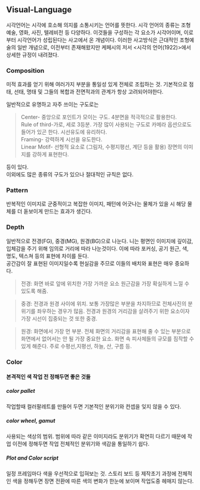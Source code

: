 ## Visual-Language
시각언어는 시각에 호소해 의지를 소통시키는 언어를 뜻한다. 시각 언어의 종류는 조형예술, 영화, 사진, 텔레비전 등 다양하다. 이것들을 구성하는 각 요소가 시각어이며, 이로부터 시각언어가 성립된다는 사고에서 온 개념이다. 이러한 사고방식은 근대적인 조형예술의 일반 개념으로, 이전부터 존재해왔지만 케페시의 저서 <시각의 언어(1922)>에서 상세한 규정이 내려졌다. 

### Composition
미적 효과를 얻기 위해 여러가지 부분을 통일성 있게 전체로 조립하는 것. 기본적으로 점태, 선태, 명태 및 그들의 복합과 전면적과의 관계가 항상 고려되어야한다. 

일반적으로 유명하고 자주 쓰이는 구도로는    
>Center- 중앙으로 포인트가 모이는 구도.  4분면을 적극적으로 활용한다.    
>Rule of third-가로, 세로 3등분. 가장 많이 사용되는 구도로 카메라 옵션으로도 들어가 있곤 한다. 시선유도에 유리하다.    
>Framing- 강력하게 시선을 유도한다.    
>Linear Motif- 선형적 요소로 (그림자, 수평지평선, 계단 등을 활용) 장면의 이미지를 강하게 표현한다.    

등이 있다.     
이외에도 많은 종류의 구도가 있으나 절대적인 규칙은 없다.


### Pattern
반복적인 이미지로 군중적이고 복잡한 이미지, 패턴에 어긋나는 물체가 있을 시 해당 물체를 더 돋보이게 만드는 효과가 생긴다.

### Depth
일반적으로 전경(FG), 중경(MG), 원경(BG)으로 나눈다. 니는 평면인 이미지에 깊이감, 입체감을 주기 위해 임의로 거리에 따라 나눈것이다. 이에 따라 포커싱, 공기 원근, 색, 명도, 텍스쳐 등의 표현에 차이를 둔다.    
공간감이 잘 표현된 이미지일수록 현실감을 주므로 이들의 배치와 표현은 매우 중요하다.

>전경: 화면 바로 앞에 위치한 가장 가까운 요소 원근감을 가장 확실하게 느낄 수 있도록 해줌.    

>중경: 전경과 원경 사이에 위치. 보통 가장많은 부분을 차지하므로 전체사진의 분위기를 좌우하는 경우가 많음. 전경과 원경의 거리감을 살려주기 위한 요소이자 가장 시선이 집중되는 것 또한 중경.    

>원경: 화면에서 가장 먼 부분. 전체 화면의 거리감을 표현해 줄 수 있는 부분으로 화면에서 없어서는 안 될 가장 중요한 요소. 화면 속 피사체들의 규모를 짐작할 수 있게 해준다. 주로 수평선,지평선, 하늘, 산, 구름 등.     

### Color


#### 본격적인 색 작업 전 정해두면 좋은 것들

##### color pallet
작업할때 컬러팔레트를 만들어 두면 기본적인 분위기와 컨셉을 잊지 않을 수 있다.

##### color wheel, gamut
사용되는 색상의 범위. 범위에 따라 같은 이미지라도 분위기가 확연히 다르기 때문에 작업 이전에 정해두면 작업 전체적인 분위기와 색감을 통일하기 쉽다.

##### Plot and Color script
일정 프레임마다 색을 우선적으로 입혀보는 것. 스토리 보드 등 제작초기 과정에 전체적인 색을 정해두면 장면 전환에 따른 색의 변화가 한눈에 보이며 작업도중 헤매지 않는다.
